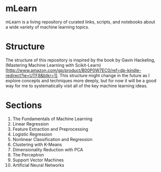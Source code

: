 # mLearn
mLearn is a living repository of curated links, scripts, and notebooks about a wide variety of machine learning topics.

# Structure
The structure of this repository is inspired by the book by Gavin Hackeling, (Mastering Machine Learning with Scikit-Learn)[http://www.amazon.com/gp/product/B00P0W7EC0/ref=dp-kindle-redirect?ie=UTF8&btkr=1]. This structure might change in the future as I explore concepts and techniques more deeply, but for now it will be a good way for me to systematically visit all of the key machine learning ideas.

# Sections
1. The Fundamentals of Machine Learning
2. Linear Regression
3. Feature Extraction and Preprocessing
4. Logistic Regression
5. Nonlinear Classification and Regression
6. Clustering with K-Means
7. Dimensionality Reduction with PCA
8. The Perceptron
9. Support Vector Machines
10. Artificial Neural Networks